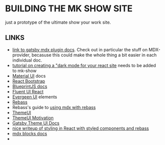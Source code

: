 # BUILDING THE MK SHOW SITE

just a prototype of the ultimate show your work site.




## LINKS
* [link to gatsby mdx plugin docs](https://www.gatsbyjs.com/docs/how-to/routing/mdx/). Check out in particular the stuff on MDX-provider, becasuse this could make the whole thing a bit easier in each individual doc.
* [tutorial on creating a "dark mode for your react site](https://www.youtube.com/watch?v=MMivyJS49jU) needs to be added to mk-show
* [Material UI](https://material-ui.com/getting-started/installation/) docs
* [React Bootstrap](https://react-bootstrap.github.io)
* [BlueprintJS docs](https://blueprintjs.com/docs/#blueprint)
* [Fluent UI React](https://developer.microsoft.com/en-us/fluentui#/styles/web)
* [Evergeen UI](https://evergreen.segment.com/components/) elements
* [Rebass](https://rebassjs.org/getting-started)
* Rebass's guide to [using mdx with rebass](https://rebassjs.org/guides/mdx)
* [ThemeUI](https://theme-ui.com/getting-started)
* [ThemeUI Motivation](https://theme-ui.com/guides/motivation/)
* [Gatsby Theme UI Docs](https://www.gatsbyjs.com/docs/how-to/styling/theme-ui/)
* [nice writeup of styling in React with styled components and rebass](https://medium.com/@SilentHackz/styling-in-react-a45d1740d58b)
* [mdx blocks docs](https://mdx-blocks.netlify.app/docs/)
* 

